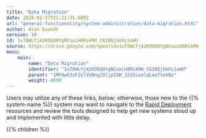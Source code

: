 ```yaml
---
title: "Data Migration"
date: 2020-02-27T21:21:35.606Z
url: "general-functionality/system-administration/data-migration.html"
author: Alan Quandt
version: 10
id: 1uT8WLYj42KO6Q0YgNCoxLH8RikMH_C6IBQjUmhLSaWU
source: https://drive.google.com/open?id=1uT8WLYj42KO6Q0YgNCoxLH8RikMH_C6IBQjUmhLSaWU
menu:
    main:
        name: "Data Migration"
        identifier: "1uT8WLYj42KO6Q0YgNCoxLH8RikMH_C6IBQjUmhLSaWU"
        parent: "1MF8wO3sFZvlVUNng29ljpIXW_32tUixolqLeaTteVBo"
        weight: 4690
---
```









Users may utilize any of these links, below; otherwise, those new to the {{% system-name %}} system may want to navigate to the [Rapid Deployment](../../rapid-deployment.html) resources and review the tools designed to help get new systems stood up and implemented with little delay.











{{% children %}}

